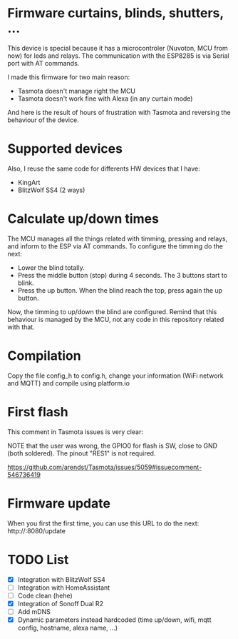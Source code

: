 

# Firmware curtains, blinds, shutters, ...
This device is special because it has a microcontroler (Nuvoton, MCU from now) for leds and relays. The communication with the ESP8285 is via Serial port with AT commands.

I made this firmware for two main reason:
- Tasmota doesn't manage right the MCU
- Tasmota doesn't work fine with Alexa (in any curtain mode)

And here is the result of hours of frustration with Tasmota and reversing the behaviour of the device.

# Supported devices
Also, I reuse the same code for differents HW devices that I have:

- KingArt
- BlitzWolf SS4 (2 ways)

# Calculate up/down times
The MCU manages all the things related with timming, pressing and relays, and inform to the ESP via AT commands. To configure the timming do the next:
- Lower the blind totally.
- Press the middle button (stop) during 4 seconds. The 3 buttons start to blink.
- Press the up button. When the blind reach the top, press again the up button.

Now, the timming to up/down the blind are configured. Remind that this behaviour is managed by the MCU, not any code in this repository related with that.

# Compilation
Copy the file config_h to config.h, change your information (WiFi network and MQTT) and compile using platform.io

# First flash
This comment in Tasmota issues is very clear:

NOTE that the user was wrong, the GPIO0 for flash is SW, close to GND (both soldered). The pinout "RES1" is not required.

https://github.com/arendst/Tasmota/issues/5059#issuecomment-546736419

# Firmware update
When you first the first time, you can use this URL to do the next: http://<ip>:8080/update

# TODO List
- [X] Integration with BlitzWolf SS4
- [ ] Integration with HomeAssistant
- [ ] Code clean (hehe)
- [X] Integration of Sonoff Dual R2
- [ ] Add mDNS
- [X] Dynamic parameters instead hardcoded (time up/down, wifi, mqtt config, hostname, alexa name, ...)